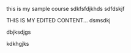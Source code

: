 this is my sample course sdkfsfdjkhds 
sdfdskjf


THIS IS MY EDITED CONTENT...
dsmsdkj


dbjksdjgs

kdkhgjks